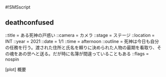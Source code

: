 #!SMSscript

## deathconfused

::title = ある死神の戸惑い
::camera = カメラ
::stage = ステージ
::location = INT
::year = 2021
::date = 1/1
::time = afternoon
::outline = 死神は今日も自分の任務を行う。渡された住所と氏名を頼りに決められた人物の最期を看取り、その魂をあの世へと送る。だが時に名簿が間違っていることもある
::flags = nospin

[plot]
概要


